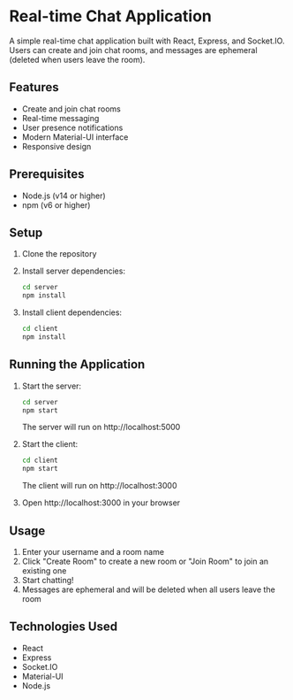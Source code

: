 # Real-time Chat Application

A simple real-time chat application built with React, Express, and Socket.IO. Users can create and join chat rooms, and messages are ephemeral (deleted when users leave the room).

## Features

- Create and join chat rooms
- Real-time messaging
- User presence notifications
- Modern Material-UI interface
- Responsive design

## Prerequisites

- Node.js (v14 or higher)
- npm (v6 or higher)

## Setup

1. Clone the repository
2. Install server dependencies:
   ```bash
   cd server
   npm install
   ```

3. Install client dependencies:
   ```bash
   cd client
   npm install
   ```

## Running the Application

1. Start the server:
   ```bash
   cd server
   npm start
   ```
   The server will run on http://localhost:5000

2. Start the client:
   ```bash
   cd client
   npm start
   ```
   The client will run on http://localhost:3000

3. Open http://localhost:3000 in your browser

## Usage

1. Enter your username and a room name
2. Click "Create Room" to create a new room or "Join Room" to join an existing one
3. Start chatting!
4. Messages are ephemeral and will be deleted when all users leave the room

## Technologies Used

- React
- Express
- Socket.IO
- Material-UI
- Node.js
